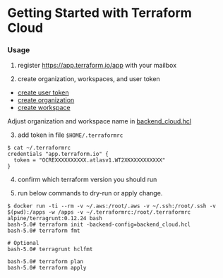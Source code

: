 # Getting Started with Terraform Cloud


### Usage

1) register https://app.terraform.io/app with your mailbox

2) create organization, workspaces, and user token

- [create user token](https://www.terraform.io/docs/cloud/users-teams-organizations/users.html#api-tokens)
- [create organization](https://www.terraform.io/docs/cloud/users-teams-organizations/users.html#after-creating-an-account)
- [create workspace](https://www.terraform.io/docs/cloud/getting-started/workspaces.html)

Adjust organization and workspace name in [backend_cloud.hcl](backend_cloud.hcl)

3)  add token in file  `$HOME/.terraformrc`

```
$ cat ~/.terraformrc
credentials "app.terraform.io" {
  token = "OCREXXXXXXXXXX.atlasv1.WT2XKXXXXXXXXXX"
}
```

4) confirm which terraform version you should run

5) run below commands to dry-run or apply change.
```
$ docker run -ti --rm -v ~/.aws:/root/.aws -v ~/.ssh:/root/.ssh -v $(pwd):/apps -w /apps -v ~/.terraformrc:/root/.terraformrc alpine/terragrunt:0.12.24 bash
bash-5.0# terraform init -backend-config=backend_cloud.hcl
bash-5.0# terraform fmt

# Optional
bash-5.0# terragrunt hclfmt

bash-5.0# terraform plan
bash-5.0# terraform apply
```
